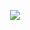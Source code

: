 <p align = "center">
<img src = "https://github.com/Mubin-khan/Bell-Curve-Generator/issues/1#issuecomment-782568017">
</p>
